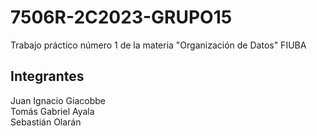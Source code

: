 # 7506R-2C2023-GRUPO15
Trabajo práctico número 1 de la materia "Organización de Datos" FIUBA

## Integrantes
Juan Ignacio Giacobbe \
Tomás Gabriel Ayala \
Sebastián Olarán
